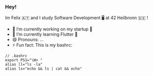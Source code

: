 ### Hey!

Im Felix 🇦🇹 and I study Software Development 🖥 at 42 Heilbronn 🇩🇪
!
- 🔭 I’m currently working on my startup 🚀
- 🌱 I’m currently learning Flutter 🧢
- 😄 Pronouns: ...
- ⚡ Fun fact: This is my bashrc: 
```
// .bashrc
export PS1="\W> "
alias ll="ls -la"
alias ls="echo && ls | cat && echo"
```
